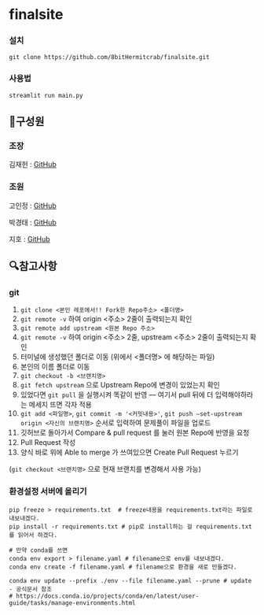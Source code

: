 # finalsite

### 설치

`git clone https://github.com/8bitHermitcrab/finalsite.git`

### 사용법

`streamlit run main.py`

## 👤구성원

### 조장
김재헌 : [GitHub](https://github.com/gemjh)

### 조원
고인정 : [GitHub](https://github.com/8bitHermitcrab)

박경태 : [GitHub](https://github.com/ParkKyungTae)

지호 : [GitHub](https://github.com/jiho4399)

## 🔍참고사항

### git
1. `git clone <본인 레포에서!! Fork한 Repo주소> <폴더명>`
2. `git remote -v` 하여 origin <주소> 2줄이 출력되는지 확인
3. `git remote add upstream <원본 Repo 주소>`
4. `git remote -v` 하여 origin <주소> 2줄, upstream <주소> 2줄이 출력되는지 확인
5. 터미널에 생성했던 폴더로 이동 (위에서 <폴더명> 에 해당하는 파일)
6. 본인의 이름 폴더로 이동
7. `git checkout -b <브랜치명>`
8. `git fetch upstream` 으로 Upstream Repo에 변경이 있었는지 확인
9. 있었다면 `git pull` 을 실행시켜 똑같이 반영
— 여기서 pull 뒤에 더 입력해야하라는 메세지 뜨면 각자 적용
10. `git add <파일명>`,
    `git commit -m '<커밋내용>'`, 
    `git push —set-upstream origin <자신의 브랜치명>` 
    순서로 입력하여 문제풀이 파일을 업로드
11. 깃허브로 돌아가서 Compare & pull request 를 눌러 원본 Repo에 반영을 요청
12. Pull Request 작성
13. 양식 바로 위에 Able to merge 가 쓰여있으면 Create Pull Request 누르기

(`git checkout <브랜치명>` 으로 현재 브랜치를 변경해서 사용 가능)


### 환경설정 서버에 올리기
```
pip freeze > requirements.txt  # freeze내용을 requirements.txt라는 파일로 내보내겠다.
pip install -r requirements.txt # pip로 install하는 걸 requirements.txt 를 읽어서 하겠다.
```
```
# 만약 conda를 쓰면
conda env export > filename.yaml # filename으로 env를 내보내겠다.
conda env create -f filename.yaml # filename으로 환경을 새로 만들겠다.

conda env update --prefix ./env --file filename.yaml --prune # update - 공식문서 참조
# https://docs.conda.io/projects/conda/en/latest/user-guide/tasks/manage-environments.html
```